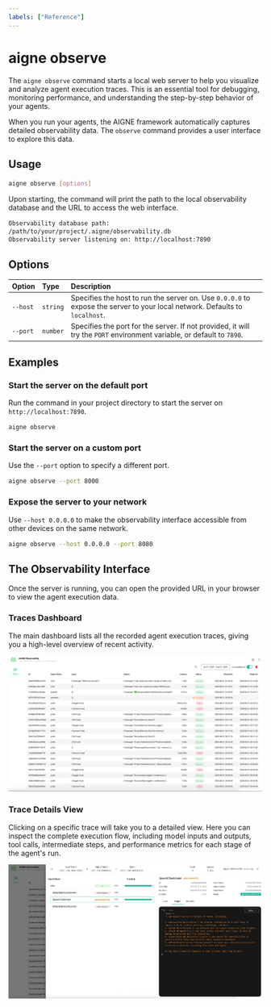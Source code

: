 ```yaml
---
labels: ["Reference"]
---
```


# aigne observe

The `aigne observe` command starts a local web server to help you visualize and analyze agent execution traces. This is an essential tool for debugging, monitoring performance, and understanding the step-by-step behavior of your agents.

When you run your agents, the AIGNE framework automatically captures detailed observability data. The `observe` command provides a user interface to explore this data.

## Usage

```bash
aigne observe [options]
```

Upon starting, the command will print the path to the local observability database and the URL to access the web interface.

```text
Observability database path: /path/to/your/project/.aigne/observability.db
Observability server listening on: http://localhost:7890
```

## Options

| Option | Type | Description |
| :--- | :--- | :--- |
| `--host` | `string` | Specifies the host to run the server on. Use `0.0.0.0` to expose the server to your local network. Defaults to `localhost`. |
| `--port` | `number` | Specifies the port for the server. If not provided, it will try the `PORT` environment variable, or default to `7890`. |

## Examples

### Start the server on the default port

Run the command in your project directory to start the server on `http://localhost:7890`.

```bash
aigne observe
```

### Start the server on a custom port

Use the `--port` option to specify a different port.

```bash
aigne observe --port 8000
```

### Expose the server to your network

Use `--host 0.0.0.0` to make the observability interface accessible from other devices on the same network.

```bash
aigne observe --host 0.0.0.0 --port 8080
```

## The Observability Interface

Once the server is running, you can open the provided URL in your browser to view the agent execution data.

### Traces Dashboard

The main dashboard lists all the recorded agent execution traces, giving you a high-level overview of recent activity.

![The main running interface of the observability server, showing a list of recent agent traces.](../assets/observe/observe-running-interface.png)

### Trace Details View

Clicking on a specific trace will take you to a detailed view. Here you can inspect the complete execution flow, including model inputs and outputs, tool calls, intermediate steps, and performance metrics for each stage of the agent's run.

![A detailed view of a specific call trace, showing inputs, outputs, logs, and metadata.](../assets/observe/observe-view-call-details.png)